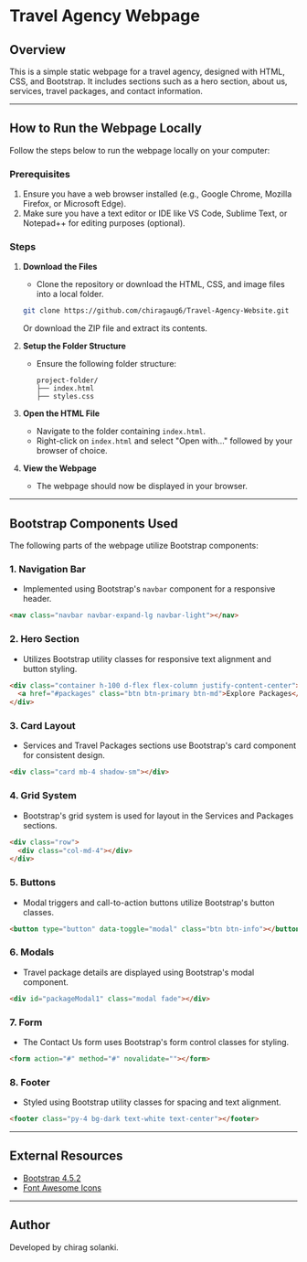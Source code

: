 # Travel Agency Webpage

## Overview

This is a simple static webpage for a travel agency, designed with HTML, CSS, and Bootstrap. It includes sections such as a hero section, about us, services, travel packages, and contact information.

---

## How to Run the Webpage Locally

Follow the steps below to run the webpage locally on your computer:

### Prerequisites

1. Ensure you have a web browser installed (e.g., Google Chrome, Mozilla Firefox, or Microsoft Edge).
2. Make sure you have a text editor or IDE like VS Code, Sublime Text, or Notepad++ for editing purposes (optional).

### Steps

1. **Download the Files**

   - Clone the repository or download the HTML, CSS, and image files into a local folder.

   ```bash
   git clone https://github.com/chiragaug6/Travel-Agency-Website.git
   ```

   Or download the ZIP file and extract its contents.

2. **Setup the Folder Structure**

   - Ensure the following folder structure:
     ```
     project-folder/
     ├── index.html
     ├── styles.css
     ```

3. **Open the HTML File**

   - Navigate to the folder containing `index.html`.
   - Right-click on `index.html` and select "Open with..." followed by your browser of choice.

4. **View the Webpage**
   - The webpage should now be displayed in your browser.

---

## Bootstrap Components Used

The following parts of the webpage utilize Bootstrap components:

### 1. **Navigation Bar**

- Implemented using Bootstrap's `navbar` component for a responsive header.

```html
<nav class="navbar navbar-expand-lg navbar-light"></nav>
```

### 2. **Hero Section**

- Utilizes Bootstrap utility classes for responsive text alignment and button styling.

```html
<div class="container h-100 d-flex flex-column justify-content-center">
  <a href="#packages" class="btn btn-primary btn-md">Explore Packages</a>
</div>
```

### 3. **Card Layout**

- Services and Travel Packages sections use Bootstrap's card component for consistent design.

```html
<div class="card mb-4 shadow-sm"></div>
```

### 4. **Grid System**

- Bootstrap's grid system is used for layout in the Services and Packages sections.

```html
<div class="row">
  <div class="col-md-4"></div>
</div>
```

### 5. **Buttons**

- Modal triggers and call-to-action buttons utilize Bootstrap's button classes.

```html
<button type="button" data-toggle="modal" class="btn btn-info"></button>
```

### 6. **Modals**

- Travel package details are displayed using Bootstrap's modal component.

```html
<div id="packageModal1" class="modal fade"></div>
```

### 7. **Form**

- The Contact Us form uses Bootstrap's form control classes for styling.

```html
<form action="#" method="#" novalidate=""></form>
```

### 8. **Footer**

- Styled using Bootstrap utility classes for spacing and text alignment.

```html
<footer class="py-4 bg-dark text-white text-center"></footer>
```

---

## External Resources

- [Bootstrap 4.5.2](https://getbootstrap.com/)
- [Font Awesome Icons](https://fontawesome.com/)

---

## Author

Developed by chirag solanki.
